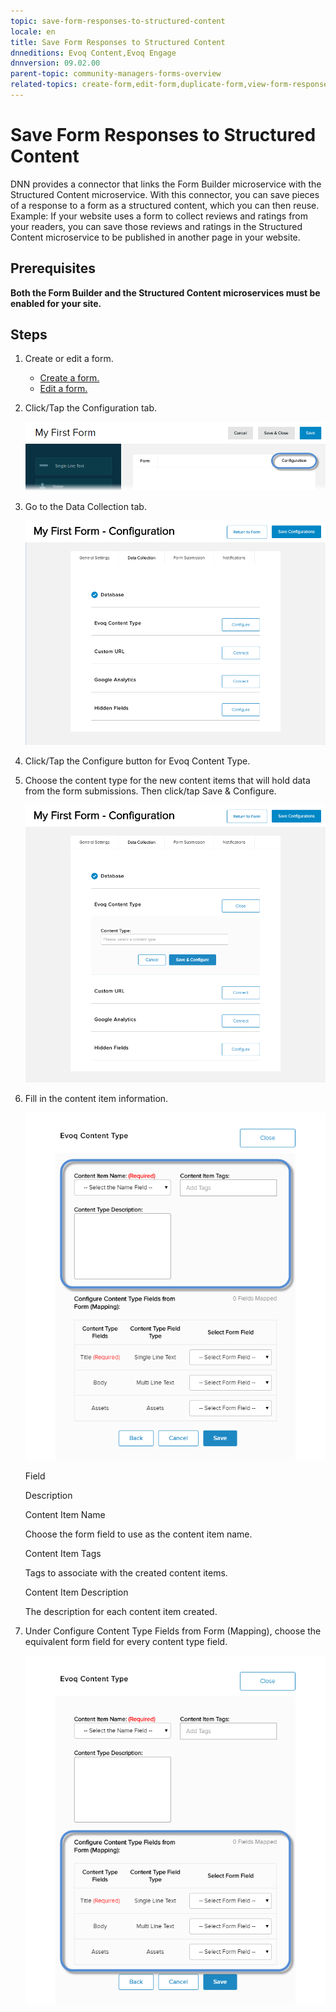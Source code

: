 ```yaml
---
topic: save-form-responses-to-structured-content
locale: en
title: Save Form Responses to Structured Content
dnneditions: Evoq Content,Evoq Engage
dnnversion: 09.02.00
parent-topic: community-managers-forms-overview
related-topics: create-form,edit-form,duplicate-form,view-form-responses,about-hidden-fields
---
```


# Save Form Responses to Structured Content

DNN provides a connector that links the Form Builder microservice with the Structured Content microservice. With this connector, you can save pieces of a response to a form as a structured content, which you can then reuse. Example: If your website uses a form to collect reviews and ratings from your readers, you can save those reviews and ratings in the Structured Content microservice to be published in another page in your website.

## Prerequisites

**Both the Form Builder and the Structured Content microservices must be enabled for your site.**

## Steps

1.  Create or edit a form.
    *   [Create a form.](create-form)
    *   [Edit a form.](edit-form)
2.  Click/Tap the Configuration tab.
    
      
    
    ![Form > Configuration](img/scr-Form-ConfigurationTab.png)
    
      
    
3.  Go to the Data Collection tab.
    
      
    
    ![Form Configuration - Data Collection](img/scr-Form-Config-DataCollection.png)
    
      
    
4.  Click/Tap the Configure button for Evoq Content Type.
5.  Choose the content type for the new content items that will hold data from the form submissions. Then click/tap Save & Configure.
    
      
    
    ![Form Configuration - Data Collection - Evoq Content Type - Content Type, then Save & Configure](img/scr-Form-Config-DataCollection-EvoqContentType-ContentType.png)
    
      
    
6.  Fill in the content item information.
    
      
    
    ![Form Configuration - Data Collection - Evoq Content Type - Fill in the content item information.](img/scr-Form-Config-DataCollection-EvoqContentType-ContentItemInfo.png)
    
      
    
    Field
    
    Description
    
    Content Item Name
    
    Choose the form field to use as the content item name.
    
    Content Item Tags
    
    Tags to associate with the created content items.
    
    Content Item Description
    
    The description for each content item created.
    
7.  Under Configure Content Type Fields from Form (Mapping), choose the equivalent form field for every content type field.
    
      
    
    ![Form Configuration - Data Collection - Evoq Content Type - Map the fields of the form to the fields of the content type.](img/scr-Form-Config-DataCollection-EvoqContentType-Mapping.png)